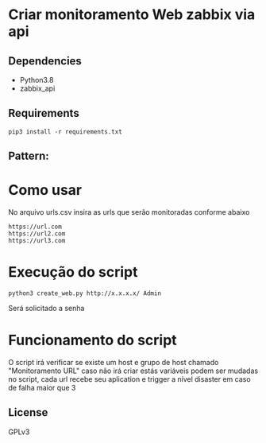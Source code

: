 # Criar monitoramento Web zabbix via api 

## Dependencies

- Python3.8
- zabbix_api

## Requirements
```
pip3 install -r requirements.txt
```
## Pattern:

# Como usar

No arquivo urls.csv insira as urls que serão monitoradas conforme abaixo

```
https://url.com
https://url2.com
https://url3.com
```

# Execução do script
```
python3 create_web.py http://x.x.x.x/ Admin 
```
Será solicitado a senha 

# Funcionamento do script

O script irá verificar se existe um host e grupo de host chamado "Monitoramento URL" caso não irá criar estás variáveis podem ser mudadas no script, cada url recebe seu aplication e trigger a nível disaster em caso de falha maior que 3 

## License
GPLv3